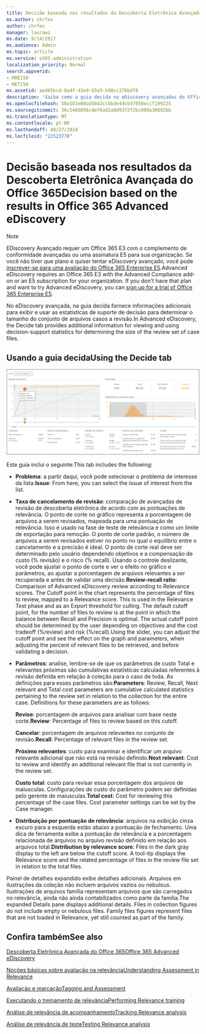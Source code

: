 ```yaml
---
title: Decisão baseada nos resultados da Descoberta Eletrônica Avançada do Office 365
ms.author: chrfox
author: chrfox
manager: laurawi
ms.date: 9/14/2017
ms.audience: Admin
ms.topic: article
ms.service: o365-administration
localization_priority: Normal
search.appverid:
- MOE150
- MET150
ms.assetid: aed65bcd-0a4f-43e9-b5e5-b98cc376bdf8
description: 'Saiba como a guia decida no eDiscovery avançadas do Office 365 fornece dados que podem ajudar a determinam o tamanho correto do conjunto de arquivos casos a revisão. '
ms.openlocfilehash: 58a181e00ad5843ccbbde4dcb47050eccf199225
ms.sourcegitcommit: 36c5466056cdef6ad2a8d9372f2bc009a30892bb
ms.translationtype: MT
ms.contentlocale: pt-BR
ms.lasthandoff: 08/27/2018
ms.locfileid: "22523770"
---
```

# <a name="decision-based-on-the-results-in-office-365-advanced-ediscovery"></a><span data-ttu-id="479a7-103">Decisão baseada nos resultados da Descoberta Eletrônica Avançada do Office 365</span><span class="sxs-lookup"><span data-stu-id="479a7-103">Decision based on the results in Office 365 Advanced eDiscovery</span></span>

> [!NOTE]
> <span data-ttu-id="479a7-p101">EDiscovery Avançado requer um Office 365 E3 com o complemento de conformidade avançadas ou uma assinatura E5 para sua organização. Se você não tiver que plano e quiser tentar eDiscovery avançado, você pode [inscrever-se para uma avaliação do Office 365 Enterprise E5](https://go.microsoft.com/fwlink/p/?LinkID=698279).</span><span class="sxs-lookup"><span data-stu-id="479a7-p101">Advanced eDiscovery requires an Office 365 E3 with the Advanced Compliance add-on or an E5 subscription for your organization. If you don't have that plan and want to try Advanced eDiscovery, you can [sign up for a trial of Office 365 Enterprise E5](https://go.microsoft.com/fwlink/p/?LinkID=698279).</span></span> 
  
 <span data-ttu-id="479a7-106">No eDiscovery avançada, na guia decida fornece informações adicionais para exibir e usar as estatísticas de suporte de decisão para determinar o tamanho do conjunto de arquivos casos a revisão.</span><span class="sxs-lookup"><span data-stu-id="479a7-106">In Advanced eDiscovery, the Decide tab provides additional information for viewing and using decision-support statistics for determining the size of the review set of case files.</span></span> 
  
## <a name="using-the-decide-tab"></a><span data-ttu-id="479a7-107">Usando a guia decida</span><span class="sxs-lookup"><span data-stu-id="479a7-107">Using the Decide tab</span></span>

![Decisão de Relevância](media/f32fed89-f3b5-404a-90c7-ea25d2eb58a9.png)
  
<span data-ttu-id="479a7-109">Este guia inclui o seguinte:</span><span class="sxs-lookup"><span data-stu-id="479a7-109">This tab includes the following:</span></span>
  
- <span data-ttu-id="479a7-110">**Problema**: a partir daqui, você pode selecionar o problema de interesse da lista.</span><span class="sxs-lookup"><span data-stu-id="479a7-110">**Issue**: From here, you can select the issue of interest from the list.</span></span> 
    
- <span data-ttu-id="479a7-p102">**Taxa de cancelamento de revisão**: comparação de avançadas de revisão de descoberta eletrônica de acordo com as pontuações de relevância. O ponto de corte no gráfico representa a porcentagem de arquivos a serem revisados, mapeada para uma pontuação de relevância. Isso é usado na fase de teste de relevância e como um limite de exportação para remoção. O ponto de corte padrão, o número de arquivos a serem revisados estiver no ponto no qual o equilíbrio entre o cancelamento e a precisão é ideal. O ponto de corte real deve ser determinado pelo usuário dependendo objetivos e a compensação de custo (% revisão) e o risco (% recall). Usando o controle deslizante, você pode ajustar o ponto de corte e ver o efeito no gráfico e parâmetros, ao ajustar a porcentagem de arquivos relevantes a ser recuperada e antes de validar uma decisão.</span><span class="sxs-lookup"><span data-stu-id="479a7-p102">**Review-recall ratio**: Comparison of Advanced eDiscovery review according to Relevance scores. The Cutoff point in the chart represents the percentage of files to review, mapped to a Relevance score. This is used in the Relevance Test phase and as an Export threshold for culling. The default cutoff point, for the number of files to review is at the point in which the balance between Recall and Precision is optimal. The actual cutoff point should be determined by the user depending on objectives and the cost tradeoff (%review) and risk (%recall).Using the slider, you can adjust the cutoff point and see the effect on the graph and parameters, when adjusting the percent of relevant files to be retrieved, and before validating a decision.</span></span>
    
- <span data-ttu-id="479a7-p103">**Parâmetros**: analise, lembre-se de que os parâmetros de custo Total e relevantes próximas são cumulativas estatísticas calculadas referentes à revisão definida em relação à coleção para o caso de toda. As definições para esses parâmetros são:</span><span class="sxs-lookup"><span data-stu-id="479a7-p103">**Parameters**: Review, Recall, Next relevant and Total cost parameters are cumulative calculated statistics pertaining to the review set in relation to the collection for the entire case. Definitions for these parameters are as follows:</span></span>
    
    <span data-ttu-id="479a7-118">**Revise**: porcentagem de arquivos para analisar com base neste corte.</span><span class="sxs-lookup"><span data-stu-id="479a7-118">**Review**: Percentage of files to review based on this cutoff.</span></span> 
    
    <span data-ttu-id="479a7-119">**Cancelar**: porcentagem de arquivos relevantes no conjunto de revisão.</span><span class="sxs-lookup"><span data-stu-id="479a7-119">**Recall**: Percentage of relevant files in the review set.</span></span> 
    
    <span data-ttu-id="479a7-120">**Próximo relevantes**: custo para examinar e identificar um arquivo relevante adicional que não está na revisão definido.</span><span class="sxs-lookup"><span data-stu-id="479a7-120">**Next relevant**: Cost to review and identify an additional relevant file that is not currently in the review set.</span></span> 
    
    <span data-ttu-id="479a7-p104">**Custo total**: custo para revisar essa porcentagem dos arquivos de maiusculas. Configurações de custo do parâmetro podem ser definidas pelo gerente de maiusculas.</span><span class="sxs-lookup"><span data-stu-id="479a7-p104">**Total cost**: Cost for reviewing this percentage of the case files. Cost parameter settings can be set by the Case manager.</span></span>
    
- <span data-ttu-id="479a7-p105">**Distribuição por pontuação de relevância**: arquivos na exibição cinza escuro para a esquerda estão abaixo a pontuação de fechamento. Uma dica de ferramenta exibe a pontuação de relevância e a porcentagem relacionada de arquivos no arquivo revisão definido em relação aos arquivos total.</span><span class="sxs-lookup"><span data-stu-id="479a7-p105">**Distribution by relevance score**: Files in the dark gray display to the left are below the cutoff score. A tool-tip displays the Relevance score and the related percentage of files in the review file set in relation to the total files.</span></span>
    
<span data-ttu-id="479a7-p106">Painel de detalhes expandido exibe detalhes adicionais. Arquivos em ilustrações da coleção não incluem arquivos vazios ou nebulous. Ilustrações de arquivos família representam arquivos que são carregados no relevância, ainda não ainda contabilizados como parte da família.</span><span class="sxs-lookup"><span data-stu-id="479a7-p106">The expanded Details pane displays additional details. Files in collection figures do not include empty or nebulous files. Family files figures represent files that are not loaded in Relevance, yet still counted as part of the family.</span></span>
  
## <a name="see-also"></a><span data-ttu-id="479a7-128">Confira também</span><span class="sxs-lookup"><span data-stu-id="479a7-128">See also</span></span>

[<span data-ttu-id="479a7-129">Descoberta Eletrônica Avançada do Office 365</span><span class="sxs-lookup"><span data-stu-id="479a7-129">Office 365 Advanced eDiscovery</span></span>](office-365-advanced-ediscovery.md)
  
[<span data-ttu-id="479a7-130">Noções básicas sobre avaliação na relevância</span><span class="sxs-lookup"><span data-stu-id="479a7-130">Understanding Assessment in Relevance</span></span>](assessment-in-relevance-in-advanced-ediscovery.md)
  
[<span data-ttu-id="479a7-131">Avaliação e marcação</span><span class="sxs-lookup"><span data-stu-id="479a7-131">Tagging and Assessment</span></span>](tagging-and-relevance-training-in-advanced-ediscovery.md)
  
[<span data-ttu-id="479a7-132">Executando o treinamento de relevância</span><span class="sxs-lookup"><span data-stu-id="479a7-132">Performing Relevance training</span></span>](tagging-and-assessment-in-advanced-ediscovery.md)
  
[<span data-ttu-id="479a7-133">Análise de relevância de acompanhamento</span><span class="sxs-lookup"><span data-stu-id="479a7-133">Tracking Relevance analysis</span></span>](track-relevance-analysis-in-advanced-ediscovery.md)
  
[<span data-ttu-id="479a7-134">Análise de relevância de teste</span><span class="sxs-lookup"><span data-stu-id="479a7-134">Testing Relevance analysis</span></span>](test-relevance-analysis-in-advanced-ediscovery.md)

